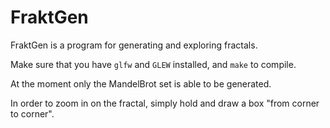 # FraktGen
FraktGen is a program for generating and exploring fractals.

Make sure that you have `glfw` and `GLEW` installed, and `make` to compile.

At the moment only the MandelBrot set is able to be generated.

In order to zoom in on the fractal, simply hold and draw a box "from corner to corner".
